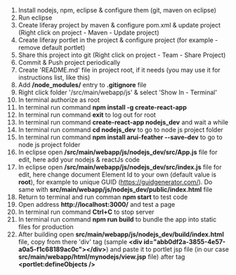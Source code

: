 1) Install nodejs, npm, eclipse & configure them (git, maven on eclipse)<br/>
2) Run eclipse<br/>
3) Create liferay project by maven & configure pom.xml & update project (Right click on project - Maven - Update project)<br/>
4) Create liferay portlet in the project & configure project (for example - remove default portlet)<br/>
5) Share this project into git (Right click on project - Team - Share Project)<br/>
6) Commit & Push project periodically<br/>
7) Create 'README.md' file in project root, if it needs (you may use it for instructions list, like this)<br/>
8) Add <b>/node_modules/</b> entry to <b>.gitignore</b> file<br/>
9) Right click folder '/src/main/webapp/js' &  select 'Show In - Terminal'<br/>
10) In terminal authorize as root<br/>
11) In terminal run command <b>npm install -g create-react-app</b><br/>
12) In terminal run command <b>exit</b> to log out for root<br/>
13) In terminal run command <b>create-react-app nodejs_dev</b> and wait a while<br/>
14) In terminal run command <b>cd nodejs_dev</b> to go to node js project folder<br/>
15) In terminal run command <b>npm install arui-feather --save-dev</b> to go to node js project folder<br/>
16) In eclipse open <b>/src/main/webapp/js/nodejs_dev/src/App.js</b> file for edit, here add your nodejs & reactJs code<br/>
17) In eclipse open <b>/src/main/webapp/js/nodejs_dev/src/index.js</b> file for edit, here change document Element Id to your own (default value is <b>root</b>), for example to unique GUID (https://guidgenerator.com/).
Do same with <b>src/main/webapp/js/nodejs_dev/public/index.html</b> file<br/> 
18) Return to terminal and run comman <b>npm start</b> to test code<br/>
19) Open address <b>http://localhost:3000/</b> and test a page<br/>
20) In terminal run command <b>Ctrl+C</b> to stop server<br>
21) In terminal run command <b>npm run build</b> to bundle the app into static files for production<br>
22) After building open <b>src/main/webapp/js/nodejs_dev/build/index.html</b> file, copy from there 'div' tag (sample <b>&lt;div id="abb0df2a-3855-4e57-a0a5-f1c68189ac0c"&gt;&lt;/div&gt;</b>) and paste it to portlet jsp file (in our case <b>src/main/webapp/html/mynodejs/view.jsp</b> file) after tag <b>&lt;portlet:defineObjects /&gt;</b><br/>
